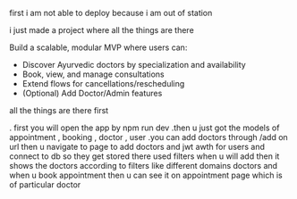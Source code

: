first i am not able to deploy because i am out of station

i just made a project where all the things are there 

Build a scalable, modular MVP where users can:
 - Discover Ayurvedic doctors by specialization and availability
 - Book, view, and manage consultations
 - Extend flows for cancellations/rescheduling
 - (Optional) Add Doctor/Admin features

 all the things are there first 

 . first you will open the app by npm run dev
 .then u just got the models of appointment , booking , doctor , user 
 .you can add doctors through /add on url then u navigate to page to add doctors
 and jwt awth for users and connect to db so they get stored there used filters when u will add then 
 it shows the doctors according to filters like different domains doctors and when u book appointment then u can see it on appointment page which is of particular doctor

 
